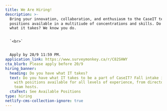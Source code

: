 ```yaml
---
title: We Are Hiring!
description: >-
  Bring your innovation, collaboration, and enthusiasm to the CaseIT team. With
  positions available in a multitiude of concentrations and skills. Do you have
  what it takes? We know you do.


  `<br>`


  Apply by 28/9 11:59 PM.
application_link: https://www.surveymonkey.ca/r/C82SHWY
cta_blurb: Please apply before 20/9
hiring_banner:
  heading: Do you have what IT takes?
  text: Do you have what IT takes to be a part of CaseIT? Fall intake is open now
    with positions available for all levels of experience, from directors to
    team hosts.
  ctaText: See Available Positions
type: hiring
netlify-cms-collection-ignore: true
---
```

